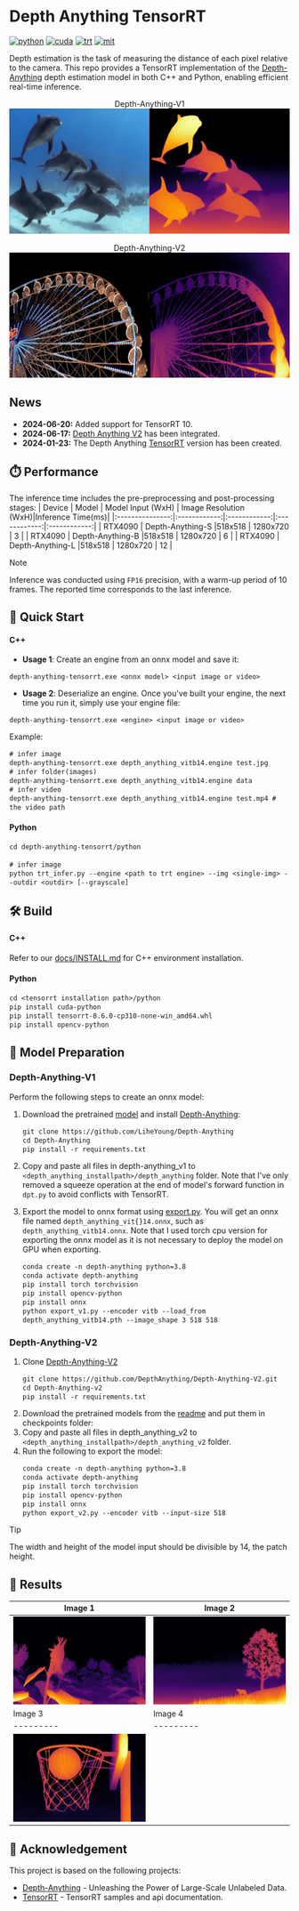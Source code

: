 <div align="left">

Depth Anything TensorRT
===========================

[![python](https://img.shields.io/badge/python-3.10.12-green)](https://www.python.org/downloads/release/python-31012/)
[![cuda](https://img.shields.io/badge/cuda-11.8-green)](https://developer.nvidia.com/cuda-downloads)
[![trt](https://img.shields.io/badge/TRT-10.0-green)](https://developer.nvidia.com/tensorrt)
[![mit](https://img.shields.io/badge/license-MIT-blue)](https://github.com/spacewalk01/depth-anything-tensorrt/blob/main/LICENSE)

</div>

Depth estimation is the task of measuring the distance of each pixel relative to the camera. This repo provides a TensorRT implementation of the [Depth-Anything](https://github.com/LiheYoung/Depth-Anything) depth estimation model in both C++ and Python, enabling efficient real-time inference.

<p align="center">
  Depth-Anything-V1
  <img src="assets/davis_dolphins_result.gif" height="225px" width="720px" />
</p>
<p align="center">
  Depth-Anything-V2
  <img src="assets/ferris_wheel_result.gif" height="225px" width="720px" />
</p>



## News
* **2024-06-20:** Added support for TensorRT 10.
* **2024-06-17:** [Depth Anything V2](https://github.com/DepthAnything/Depth-Anything-V2) has been integrated.
* **2024-01-23:** The Depth Anything [TensorRT](https://github.com/spacewalk01/depth-anything-tensorrt) version has been created.
  
## ⏱️ Performance

The inference time includes the pre-preprocessing and post-processing stages:
| Device          | Model | Model Input (WxH) |  Image Resolution (WxH)|Inference Time(ms)|
|:---------------:|:------------:|:------------:|:------------:|:------------:|
| RTX4090        | Depth-Anything-S  |518x518  |  1280x720    | 3     |
| RTX4090        | Depth-Anything-B  |518x518  |  1280x720    | 6     |
| RTX4090        | Depth-Anything-L  |518x518  |  1280x720    | 12    |


> [!NOTE]
> Inference was conducted using `FP16` precision, with a warm-up period of 10 frames. The reported time corresponds to the last inference.

## 🚀 Quick Start

#### C++

- **Usage 1**: Create an engine from an onnx model and save it:
``` shell
depth-anything-tensorrt.exe <onnx model> <input image or video>
```
- **Usage 2**: Deserialize an engine. Once you've built your engine, the next time you run it, simply use your engine file:
``` shell
depth-anything-tensorrt.exe <engine> <input image or video>
```

Example:
``` shell
# infer image
depth-anything-tensorrt.exe depth_anything_vitb14.engine test.jpg
# infer folder(images)
depth-anything-tensorrt.exe depth_anything_vitb14.engine data
# infer video
depth-anything-tensorrt.exe depth_anything_vitb14.engine test.mp4 # the video path
```

#### Python

```
cd depth-anything-tensorrt/python

# infer image
python trt_infer.py --engine <path to trt engine> --img <single-img> --outdir <outdir> [--grayscale]
```

## 🛠️ Build

#### C++

Refer to our [docs/INSTALL.md](https://github.com/spacewalk01/depth-anything-tensorrt/blob/main/docs/INSTALL.md) for C++ environment installation.

#### Python

``` shell
cd <tensorrt installation path>/python
pip install cuda-python
pip install tensorrt-8.6.0-cp310-none-win_amd64.whl
pip install opencv-python
``` 

## 🤖 Model Preparation
### Depth-Anything-V1
Perform the following steps to create an onnx model:

1. Download the pretrained [model](https://huggingface.co/spaces/LiheYoung/Depth-Anything/tree/main/checkpoints) and install [Depth-Anything](https://github.com/LiheYoung/Depth-Anything):
   ``` shell
   git clone https://github.com/LiheYoung/Depth-Anything
   cd Depth-Anything
   pip install -r requirements.txt
   ```

2. Copy and paste all files in depth-anything_v1 to `<depth_anything_installpath>/depth_anything` folder. Note that I've only removed a squeeze operation at the end of model's forward function in `dpt.py` to avoid conflicts with TensorRT.
3. Export the model to onnx format using [export.py](https://github.com/spacewalk01/depth-anything-tensorrt/blob/main/export.py). You will get an onnx file named `depth_anything_vit{}14.onnx`, such as `depth_anything_vitb14.onnx`. Note that I used torch cpu version for exporting the onnx model as it is not necessary to deploy the model on GPU when exporting.

    
    ``` shell
    conda create -n depth-anything python=3.8
    conda activate depth-anything
    pip install torch torchvision
    pip install opencv-python
    pip install onnx
    python export_v1.py --encoder vitb --load_from depth_anything_vitb14.pth --image_shape 3 518 518
    ```


### Depth-Anything-V2

1. Clone [Depth-Anything-V2](https://github.com/DepthAnything/Depth-Anything-V2.git) 
   ``` shell
   git clone https://github.com/DepthAnything/Depth-Anything-V2.git
   cd Depth-Anything-v2
   pip install -r requirements.txt
   ```
2. Download the pretrained models from the [readme](https://github.com/DepthAnything/Depth-Anything-V2.git) and put them in checkpoints folder:
3. Copy and paste all files in depth_anything_v2 to `<depth_anything_installpath>/depth_anything_v2` folder. 
4. Run the following to export the model:
    ``` shell
    conda create -n depth-anything python=3.8
    conda activate depth-anything
    pip install torch torchvision
    pip install opencv-python
    pip install onnx
    python export_v2.py --encoder vitb --input-size 518
    ```

> [!TIP]
> The width and height of the model input should be divisible by 14, the patch height.

## 🌿 Results


| Image 1 | Image 2 |
|---------|---------|
| ![Alt text for image 1](assets/demo02.jpg) | ![Alt text for image 2](assets/demo09.jpg) |
| Image 3 | Image 4 |
|---------|---------|
| ![Alt text for image 3](assets/demo07.jpg) |  |

## 👏 Acknowledgement

This project is based on the following projects:
- [Depth-Anything](https://github.com/LiheYoung/Depth-Anything) - Unleashing the Power of Large-Scale Unlabeled Data.
- [TensorRT](https://github.com/NVIDIA/TensorRT/tree/release/8.6/samples) - TensorRT samples and api documentation.
